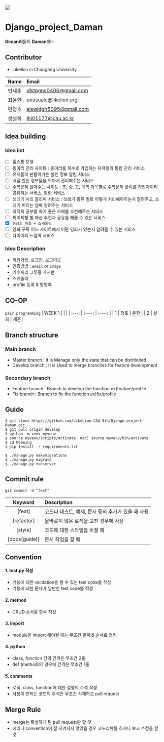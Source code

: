 ![](https://img.shields.io/badge/django-3.2.2-green)


# Django_project_Daman
**Giman러**들의 **Daman**😎✨

## Contributor
- Likelion in Chungang University
 
|    Name    | Email                                        |
| :-----------: | :------------------------------------------------- |
|    인세훈     | dlstpgns0406@gmail.com |
|    최윤한     | unusualc@likelion.org |
|    민정호     | alswjdgh5095@gmail.com |
|    정설희     | jhj01177@cau.ac.kr |
 
## Idea building
### Idea list
   - [ ] 홈쇼핑 모델 
   - [ ] 동아리 관리 사이트 : 동아리를 복수로 가입하는 유저들의 통합 관리 서비스 
   - [ ] 유저들이 만들어가는 할인 정보 알림 서비스 
   - [ ] 배달 할인 정보들을 모아서 관리해주는 서비스
   - [ ] 수학문제 풀어주는 사이트 :  초, 중, 고, 대학 과목별로 수학문제 풀이를 가입자끼리 공유하는 서비스, 알람 서비스
   - [ ] 쓰레기 처리 알리미 서비스 : 쓰레기 종류 별로 어떻게 처리해야하는지 알려주고, 쓰레기 버리는 날짜 알려주는 서비스
   - [ ] 최적의 공부를 하기 좋은 카페를 추천해주는 서비스
   - [ ] 특이체형 별 패션 추천과 공유를 해줄 수 있는 서비스
   - [x] `동창회 어플 + 스케줄링`
   - [ ] 영화 구독 어느 사이트에서 어떤 영화가 있는지 알려줄 수 있는 서비스
   - [ ] 다이어리 느낌의 서비스

### Idea Description
- 회원가입, 로그인, 로그아웃 
- 인증방법 : `email` or `image`
- 기수끼리 그루핑 게시판
- 스케줄러
- profile 등록 & 방명록


## CO-OP
`pair programming`
| WEEK 1   |      |      |
| :---: | :----: | :----: |
| 1   | 정호 | 윤한 |
| 2   | 설희 | 세훈 |



## Branch structure

### Main branch
* Master branch : It is Manage only the state that can be distributed
* Develop branch : It is Used to merge branches for feature development

### Secondary branch

* Feature branch : Branch to develop the function ex)feature/profile
* Fix branch : Branch to fix the function ex)fix/profile

## Guide

```console
$ git clone https://github.com/LikeLion-CAU-9th/Django-project-Daman.git
$ git pull origin develop
$ python -m venv myvenv
$ source myvenv/scripts/activate  mac) source myvenv/bin/activate
$ cd Webeing
$ pip install -r requirements.txt

$ ./manage.py makemigrations
$ ./manage.py migrate
$ ./manage.py runserver
```

## Commit rule
```console
git commit -m "text"
```

|    Keyword    | Description                                        |
| :-----------: | :------------------------------------------------- |
|    [feat]     | 코드나 테스트, 예제, 문서 등의 추가가 있을 때 사용 |
|  [refactor]   | 올바르지 않은 로직을 고친 경우에 사용              |
|    [style]    | 코드에 대한 스타일을 바꿀 때                       |
| [docs(guide)] | 문서 작업을 할 때                                  |

## Convention
#### 1. test.py 작성
- 기능에 대한 validation을 할 수 있는 test code를 작성
- 기능에 대한 문제가 날만한 test code를 작성

#### 2. method
- CRUD 순서로 함수 작성

#### 3. import
- module을 import 해야될 때는 무조건 알파벳 순서로 정리

#### 4. python
- class, function 간의 간격은 무조건 2줄
- def (method)의 경우에 간격은 무조건 1줄

#### 5. comments
- 로직, class, function에 대한 설명의 주석 작성
- 사용이 안되는 코드의 주석은 무조건 삭제하고 pull request

## Merge Rule
- merge는 확실하게 된 pull request만 할 것
- 에러나 convention이 잘 지켜지지 않았을 경우 코드리뷰를 하거나 보고 수정을 할 것 

